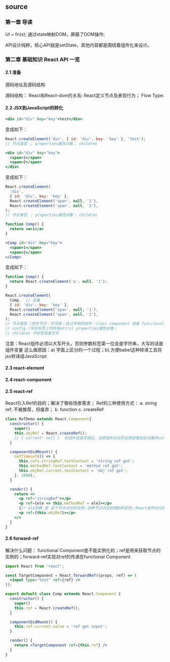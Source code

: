 ## source

### 第一章 导读

UI = fn(x);
通过state映射DOM，屏蔽了DOM操作;

API设计纯粹，核心API就是setState，其他内容都是围绕着组件化来设计。

### 第二章 基础知识 React API 一览

#### 2.1 准备

源码地址及源码结构

源码结构：
React和React-dom的关系: React定义节点及表现行为；
Flow Type:

#### 2.2 JSX到JavaScript的转化

```jsx
<div id="div" key="key">test</div>
```
变成如下：
```js
React.createElement('div', { id: 'div', key: 'key' }, 'test');
// 节点类型 ； properties属性对象； children
```

```jsx
<div id="div" key="key">
  <span>1</span>
  <span>2</span>
</div>
```
变成如下：
```js
React.createElement(
  'div', 
  { id: 'div', key: 'key' }, 
  React.createElement('span', null, '1'),
  React.createElement('span', null, '2'),
);
// 节点类型 ； properties属性对象； children
```


```jsx
function Comp() {
  return <a>1</a>
}

<Comp id="div" key="key">
  <span>1</span>
  <span>2</span>
</Comp>
```
变成如下：
```js
function Comp() {
  return React.createElement('a', null, '1');
}

React.createElement(
  Comp,  // 变量
  { id: 'div', key: 'key' }, 
  React.createElement('span', null, '1'),
  React.createElement('span', null, '2'),
);
// 节点类型 (原生节点：字符串；自己声明的组件：class component 或者 funcitonal component； React原生的组件：Fragment、StrictMode、Suspense等 )；
// config (写在标签上的所有attrs) properties属性对象； 
// children 子标签或者文字
```
注意：React组件必须以大写开头，否则参数标签第一位会是字符串，大写的话是组件变量
这么做原因：a) 字面上区分的一个过程；b).方便babel这种转译工具将jsx转译成JavaScript

#### 2.3 react-element

#### 2.4 react-component

#### 2.5 react-ref

React引入Ref的目的；解决了哪些场景需求；
Ref的三种使用方式： 
a. string ref; 不被推荐，将废弃；
b. function 
c. createRef

```jsx
class RefDemo extends React.Component{
  constructor() {
    super()
    this.objRef = React.createRef();
    // { current: null }  在组件渲染完成后，会把组件对应的实例挂载到此对象的current属性上面
  }

  componentDidMount() {
    setTimeout(() => {
      this.refs.stringRef.textContent = 'string ref got';
      this.methodRef.textContent = 'method ref got';
      this.objRef.current.textContent = 'obj ref got'; 
    }, 1000);
  } 

  render() {
    return <>
      <p ref="stringRef"></p>
      <p ref={ele => this.methodRef = ele}></p>
      {/* ele参数 是 这个节点对应的实例；DOM节点对应的是DOM实例；React组件对应的是组件的实例 */}
      <p ref={this.objRef}></p>
    </>
  }
}

```

#### 2.6 forward-ref

解决什么问题：
functional Component是不能实例化的；ref是用来获取节点的实例的；forward-ref实现对ref的传递在functional Component

```jsx
import React from 'react';

const TargetComponent = React.forwardRef((props, ref) => (
  <input type="text" ref={ref} />
));

export default class Comp extends React.Component {
  constructor() {
    super()
    this.ref = React.createRef();
  }

  componentDidMount() {
    this.ref.current.value = 'ref got input';
  }

  render() {
    return <TargetComponent ref={this.ref} />
  }
}
```